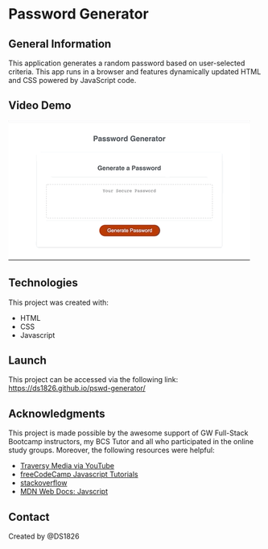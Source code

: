 # Password Generator 

## General Information
This application generates a random password based on user-selected criteria. This app runs in a browser and features dynamically updated HTML and CSS powered by JavaScript code. 

## Video Demo
![Password Generator Demo](pswd-demo.gif)

## Technologies
This project was created with: 
* HTML
* CSS
* Javascript

## Launch
This project can be accessed via the following link: https://ds1826.github.io/pswd-generator/

## Acknowledgments
This project is made possible by the awesome support of GW Full-Stack Bootcamp instructors, my BCS Tutor and all who participated in the online study groups. Moreover, the following resources were helpful:

* [Traversy Media via YouTube](https://www.youtube.com/channel/UC29ju8bIPH5as8OGnQzwJyA)
* [freeCodeCamp Javascript Tutorials](https://www.freecodecamp.org)
* [stackoverflow](https://stackoverflow.com)
* [MDN Web Docs: Javscript](https://developer.mozilla.org/en-US/docs/Web/JavaScript)

## Contact
Created by @DS1826
